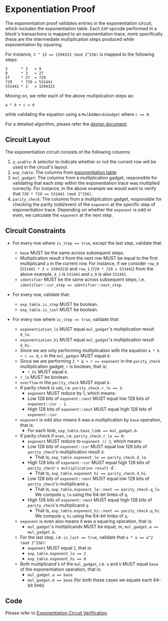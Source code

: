 # Exponentiation Proof

The exponentiation proof validates entries in the exponentiation circuit, which includes the exponentiation table. Each `EXP` opcode performed in a block's transactions is mapped to an exponentiation trace, more specifically these are the intermediate multiplication steps produced while exponentiation by squaring.

For instance, `3 ^ 13 == 1594323 (mod 2^256)` is mapped to the following steps:
```
3      * 3   = 9
9      * 3   = 27
27     * 27  = 729
729    * 729 = 531441
531441 * 3   = 1594323
```

Moving on, we refer each of the above multiplication steps as:
```
a * b + c = d
```
while validating the equation using a `MulAddWordsGadget` where `c == 0`.

For a detailed algorithm, please refer the [design document](../specs/exp-proof-design-doc.md).

## Circuit Layout

The exponentiation circuit consists of the following columns:
1. `q_usable`: A selector to indicate whether or not the current row will be used in the circuit's layout.
2. `exp_table`: The columns from [exponentiation table](./tables.md#exponentiation-table)
3. `mul_gadget`: The columns from a multiplication gadget, responsible for validating that each step within the exponentiation trace was multiplied correctly. For instance, in the above example we would want to verify that `729 * 729 == 531441 (mod 2^256)`.
4. `parity_check`: The columns from a multiplication gadget, responsible for checking the parity (odd/even) of the `exponent` at the specific step of exponentiation trace. Depending on whether the `exponent` is odd or even, we calculate the `exponent` at the next step.

## Circuit Constraints

- For every row where `is_step == true`, except the last step, validate that:
    - `base` MUST be the same across subsequent steps.
    - Multiplication result `d` from the next row MUST be equal to the first multiplicand `a` in the current row. For instance, if we consider `row_0` (`531441 * 3 = 1594323`) and `row_1` (`729 * 729 = 531441`) from the above example, `d_1` is `531441` and `a_0` is also `531441`.
    - `identifier` MUST be the same across subsequent steps, i.e. `identifier::cur_step == identifier::next_step`.

- For every row, validate that:
    - `exp_table.is_step` MUST be boolean.
    - `exp_table.is_last` MUST be boolean.

- For every row where `is_step == true`, validate that:
    - `exponentiation_lo` MUST equal `mul_gadget`'s multiplication result `d_lo`.
    - `exponentiation_hi` MUST equal `mul_gadget`'s multiplication result `d_hi`.
    - Since we are only performing multiplication with the equation `a * b + c == d`, `c` in the `mul_gadget` MUST equal `0`.
    - Since we are performing `2 * q + r == exponent` in the `parity_check` multiplication gadget, `r` is boolean, that is:
        - `r_hi` MUST equal `0`.
	- `r_lo` MUST be boolean.
	- `overflow` in the `parity_check` MUST equal `0`.
    - If parity check is `odd`, i.e. `parity_check.r_lo == 1`:
        - `exponent` MUST reduce by 1, which means:
	    - Low 128 bits of `exponent::next` MUST equal low 128 bits of `exponent::cur - 1`.
	    - High 128 bits of `exponent::next` MUST equal high 128 bits of `exponent::cur`.
	- `exponent` is odd also means it was a multiplication by `base` operation, that is:
	    - For each limb, `exp_table.base_limb == mul_gadget.b`.
    - If parity check if `even`, i.e. `parity_check.r_lo == 0`:
        - `exponent` MUST reduce to `exponent // 2`, which means:
	    - Low 128 bits of `exponent::cur` MUST equal low 128 bits of `parity_check`'s multiplication result `d`.
	        - That is, `exp_table.exponent_lo == parity_check.d_lo`.
	    - High 128 bits of `exponent::cur` MUST equal high 128 bits of `parity_check's multiplication result `d`.
	        - That is, `exp_table.exponent_hi == parity_check.d_hi`.
	    - Low 128 bits of `exponent::next` MUST equal low 128 bits of `parity_check`'s multiplicand `q`.
	        - That is, `exp_table.exponent_lo::next == parity_check.q_lo`. We compute `q_lo` using the 64-bit limbs of `q`.
	    - High 128 bits of `exponent::next` MUST equal high 128 bits of `parity_check`'s multiplicand `q`.
	        - That is, `exp_table.exponent_hi::next == parity_check.q_hi`. We compute `q_hi` using the 64-bit limbs of `q`.
	- `exponent` is even also means it was a squaring operation, that is:
	    - `mul_gadget`'s multiplicands MUST be equal, or, `mul_gadget.a == mul_gadget.b`.
    - For the last step, i.e. `is_last == true`, validate that `a * a == a^2 (mod 2^256)`:
        - `exponent` MUST equal `2`, that is:
	    - `exp_table.exponent_lo == 2`
	    - `exp_table.exponent_hi == 0`
	- Both multiplicand's of the `mul_gadget`, i.e. `a` and `b` MUST equal `base` of the exponentiation operation, that is:
	    - `mul_gadget.a == base`
	    - `mul_gadget.b == base` (for both these cases we equate each 64-bit limb)

## Code

Please refer to [Exponentiation Circuit Verification](`src/zkevm-specs/exp_circuit.py`).
